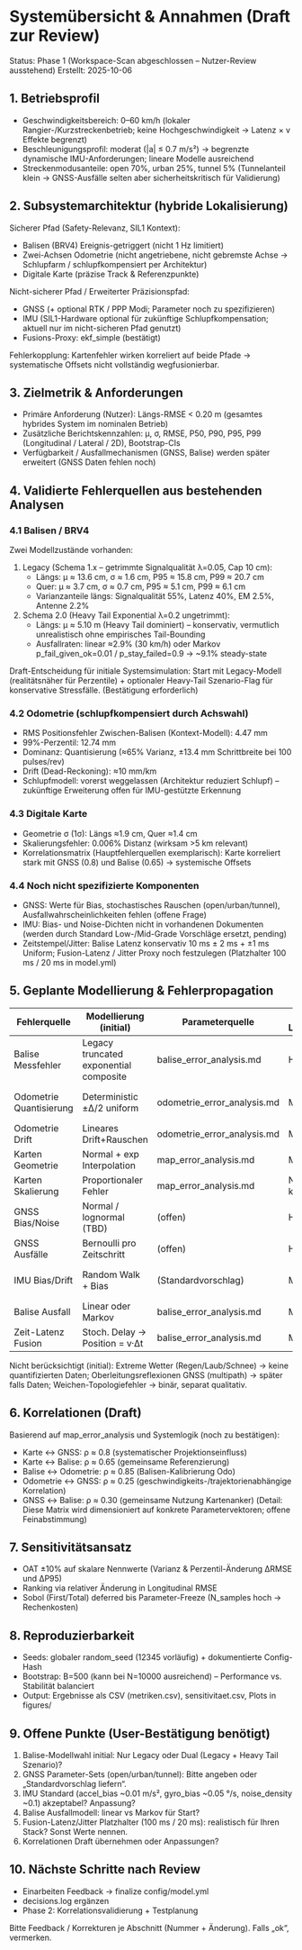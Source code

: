 # Systemübersicht & Annahmen (Draft zur Review)

Status: Phase 1 (Workspace-Scan abgeschlossen – Nutzer-Review ausstehend)
Erstellt: 2025-10-06

## 1. Betriebsprofil

- Geschwindigkeitsbereich: 0–60 km/h (lokaler Rangier-/Kurzstreckenbetrieb; keine Hochgeschwindigkeit → Latenz × v Effekte begrenzt)
- Beschleunigungsprofil: moderat (|a| ≤ 0.7 m/s²) → begrenzte dynamische IMU-Anforderungen; lineare Modelle ausreichend
- Streckenmodusanteile: open 70%, urban 25%, tunnel 5% (Tunnelanteil klein → GNSS-Ausfälle selten aber sicherheitskritisch für Validierung)

## 2. Subsystemarchitektur (hybride Lokalisierung)

Sicherer Pfad (Safety-Relevanz, SIL1 Kontext):

- Balisen (BRV4) Ereignis-getriggert (nicht 1 Hz limitiert)
- Zwei-Achsen Odometrie (nicht angetriebene, nicht gebremste Achse → Schlupfarm / schlupfkompensiert per Architektur)
- Digitale Karte (präzise Track & Referenzpunkte)

Nicht-sicherer Pfad / Erweiterter Präzisionspfad:

- GNSS (+ optional RTK / PPP Modi; Parameter noch zu spezifizieren)
- IMU (SIL1-Hardware optional für zukünftige Schlupfkompensation; aktuell nur im nicht-sicheren Pfad genutzt)
- Fusions-Proxy: ekf_simple (bestätigt)

Fehlerkopplung: Kartenfehler wirken korreliert auf beide Pfade → systematische Offsets nicht vollständig wegfusionierbar.

## 3. Zielmetrik & Anforderungen

- Primäre Anforderung (Nutzer): Längs-RMSE < 0.20 m (gesamtes hybrides System im nominalen Betrieb)
- Zusätzliche Berichtskennzahlen: μ, σ, RMSE, P50, P90, P95, P99 (Longitudinal / Lateral / 2D), Bootstrap-CIs
- Verfügbarkeit / Ausfallmechanismen (GNSS, Balise) werden später erweitert (GNSS Daten fehlen noch)

## 4. Validierte Fehlerquellen aus bestehenden Analysen

### 4.1 Balisen / BRV4

Zwei Modellzustände vorhanden:

1. Legacy (Schema 1.x – getrimmte Signalqualität λ=0.05, Cap 10 cm):
   - Längs: μ ≈ 13.6 cm, σ ≈ 1.6 cm, P95 ≈ 15.8 cm, P99 ≈ 20.7 cm
   - Quer: μ ≈ 3.7 cm, σ ≈ 0.7 cm, P95 ≈ 5.1 cm, P99 ≈ 6.1 cm
   - Varianzanteile längs: Signalqualität 55%, Latenz 40%, EM 2.5%, Antenne 2.2%
2. Schema 2.0 (Heavy Tail Exponential λ=0.2 ungetrimmt):
   - Längs: μ ≈ 5.10 m (Heavy Tail dominiert) – konservativ, vermutlich unrealistisch ohne empirisches Tail-Bounding
   - Ausfallraten: linear ≈2.9% (30 km/h) oder Markov p_fail_given_ok=0.01 / p_stay_failed=0.9 → ~9.1% steady-state

Draft-Entscheidung für initiale Systemsimulation: Start mit Legacy-Modell (realitätsnäher für Perzentile) + optionaler Heavy-Tail Szenario-Flag für konservative Stressfälle. (Bestätigung erforderlich)

### 4.2 Odometrie (schlupfkompensiert durch Achswahl)

- RMS Positionsfehler Zwischen-Balisen (Kontext-Modell): 4.47 mm
- 99%-Perzentil: 12.74 mm
- Dominanz: Quantisierung (≈65% Varianz, ±13.4 mm Schrittbreite bei 100 pulses/rev)
- Drift (Dead-Reckoning): ≈10 mm/km
- Schlupfmodell: vorerst weggelassen (Architektur reduziert Schlupf) – zukünftige Erweiterung offen für IMU-gestützte Erkennung

### 4.3 Digitale Karte

- Geometrie σ (1σ): Längs ≈1.9 cm, Quer ≈1.4 cm
- Skalierungsfehler: 0.006% Distanz (wirksam >5 km relevant)
- Korrelationsmatrix (Hauptfehlerquellen exemplarisch): Karte korreliert stark mit GNSS (0.8) und Balise (0.65) → systemische Offsets

### 4.4 Noch nicht spezifizierte Komponenten

- GNSS: Werte für Bias, stochastisches Rauschen (open/urban/tunnel), Ausfallwahrscheinlichkeiten fehlen (offene Frage)
- IMU: Bias- und Noise-Dichten nicht in vorhandenen Dokumenten (werden durch Standard Low-/Mid-Grade Vorschläge ersetzt, pending)
- Zeitstempel/Jitter: Balise Latenz konservativ 10 ms ± 2 ms + ±1 ms Uniform; Fusion-Latenz / Jitter Proxy noch festzulegen (Platzhalter 100 ms / 20 ms in model.yml)

## 5. Geplante Modellierung & Fehlerpropagation

| Fehlerquelle | Modellierung (initial) | Parameterquelle | Relevanz Longitudinal | Relevanz Lateral | Bemerkung |
|--------------|------------------------|-----------------|-----------------------|------------------|-----------|
| Balise Messfehler | Legacy truncated exponential composite | balise_error_analysis.md | HOCH | MITTEL | Heavy-Tail Alternative optional |
| Odometrie Quantisierung | Deterministic ±Δ/2 uniform | odometrie_error_analysis.md | MITTEL | NIEDRIG | Dominiert bei langen Intervallen |
| Odometrie Drift | Lineares Drift+Rauschen | odometrie_error_analysis.md | MITTEL | NIEDRIG | ~10 mm/km |
| Karten Geometrie | Normal + exp Interpolation | map_error_analysis.md | MITTEL | MITTEL | Korrelierter Offset |
| Karten Skalierung | Proportionaler Fehler | map_error_analysis.md | NIEDRIG (<5 km) | NIEDRIG | Distanzabhängig |
| GNSS Bias/Noise | Normal / lognormal (TBD) | (offen) | HOCH | HOCH | Open vs urban vs tunnel |
| GNSS Ausfälle | Bernoulli pro Zeitschritt | (offen) | HOCH | HOCH | Tunnel ↑ |
| IMU Bias/Drift | Random Walk + Bias | (Standardvorschlag) | MITTEL | MITTEL | Für Dead-Reckoning bei GNSS-Ausfall |
| Balise Ausfall | Linear oder Markov | balise_error_analysis.md | MITTEL | MITTEL | Wahl pending |
| Zeit-Latenz Fusion | Stoch. Delay → Position = v·Δt | balise_error_analysis.md | MITTEL | NIEDRIG | v ≤ 60 km/h begrenzt |

Nicht berücksichtigt (initial): Extreme Wetter (Regen/Laub/Schnee) → keine quantifizierten Daten; Oberleitungsreflexionen GNSS (multipath) → später falls Daten; Weichen-Topologiefehler → binär, separat qualitativ.

## 6. Korrelationen (Draft)

Basierend auf map_error_analysis und Systemlogik (noch zu bestätigen):

- Karte ↔ GNSS: ρ ≈ 0.8 (systematischer Projektionseinfluss)
- Karte ↔ Balise: ρ ≈ 0.65 (gemeinsame Referenzierung)
- Balise ↔ Odometrie: ρ ≈ 0.85 (Balisen-Kalibrierung Odo)
- Odometrie ↔ GNSS: ρ ≈ 0.25 (geschwindigkeits-/trajektorienabhängige Korrelation)
- GNSS ↔ Balise: ρ ≈ 0.30 (gemeinsame Nutzung Kartenanker)
(Detail: Diese Matrix wird dimensioniert auf konkrete Parametervektoren; offene Feinabstimmung)

## 7. Sensitivitätsansatz

- OAT ±10% auf skalare Nennwerte (Varianz & Perzentil-Änderung ΔRMSE und ΔP95)
- Ranking via relativer Änderung in Longitudinal RMSE
- Sobol (First/Total) deferred bis Parameter-Freeze (N_samples hoch → Rechenkosten)

## 8. Reproduzierbarkeit

- Seeds: globaler random_seed (12345 vorläufig) + dokumentierte Config-Hash
- Bootstrap: B=500 (kann bei N=10000 ausreichend) – Performance vs. Stabilität balanciert
- Output: Ergebnisse als CSV (metriken.csv), sensitivitaet.csv, Plots in figures/

## 9. Offene Punkte (User-Bestätigung benötigt)

1. Balise-Modellwahl initial: Nur Legacy oder Dual (Legacy + Heavy Tail Szenario)?
2. GNSS Parameter-Sets (open/urban/tunnel): Bitte angeben oder „Standardvorschlag liefern“.
3. IMU Standard (accel_bias ~0.01 m/s², gyro_bias ~0.05 °/s, noise_density ~0.1) akzeptabel? Anpassung?
4. Balise Ausfallmodell: linear vs Markov für Start?
5. Fusion-Latenz/Jitter Platzhalter (100 ms / 20 ms): realistisch für Ihren Stack? Sonst Werte nennen.
6. Korrelationen Draft übernehmen oder Anpassungen?

## 10. Nächste Schritte nach Review

- Einarbeiten Feedback → finalize config/model.yml
- decisions.log ergänzen
- Phase 2: Korrelationsvalidierung + Testplanung

Bitte Feedback / Korrekturen je Abschnitt (Nummer + Änderung). Falls „ok“, vermerken.
